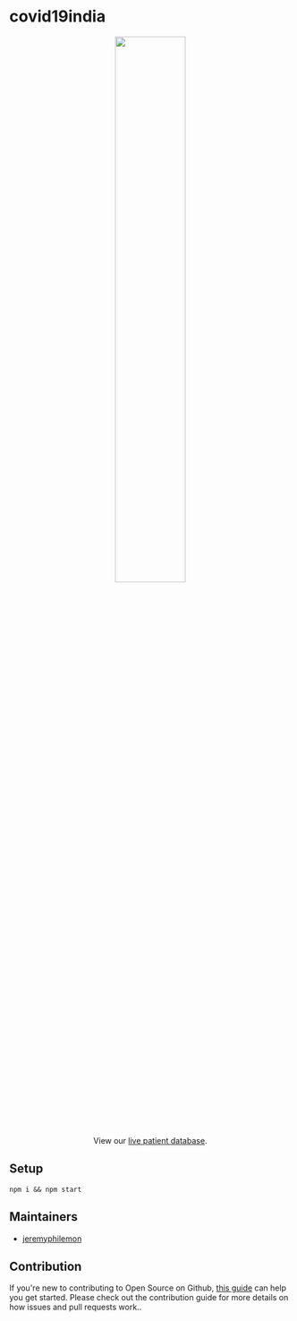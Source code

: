 # covid19india

<p align="center">
<img src="https://imgur.com/Lpn4tgh" width="50%">
</p>



<p align="center">
  View our <a href="https://bit.ly/patientdb">live patient database</a>.
 </p>

## Setup

```
npm i && npm start
```

## Maintainers

- [jeremyphilemon](https://github.com/jeremyphilemon)

## Contribution

If you're new to contributing to Open Source on Github, [this guide](https://guides.github.com/activities/contributing-to-open-source/) can help you get started. Please check out the contribution guide for more details on how issues and pull requests work..
